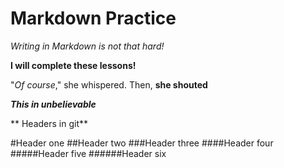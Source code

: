 # Markdown Practice

_Writing in Markdown is not that hard!_

**I will complete these lessons!**

"_Of course_," she whispered. Then, **she shouted**

**_This in unbelievable_**

** Headers in git**

#Header one
##Header two
###Header three
####Header four
#####Header five
######Header six
